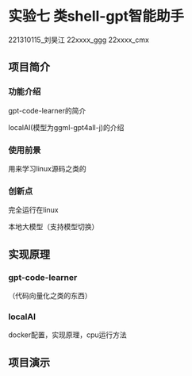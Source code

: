 # 实验七 类shell-gpt智能助手
221310115_刘昊江 22xxxx_ggg 22xxxx_cmx


## 项目简介 
### 功能介绍
gpt-code-learner的简介

localAI(模型为ggml-gpt4all-j)的介绍

### 使用前景
用来学习linux源码之类的

### 创新点
完全运行在linux

本地大模型（支持模型切换）



## 实现原理
### gpt-code-learner
（代码向量化之类的东西）

### localAI
docker配置，实现原理，cpu运行方法



## 项目演示
